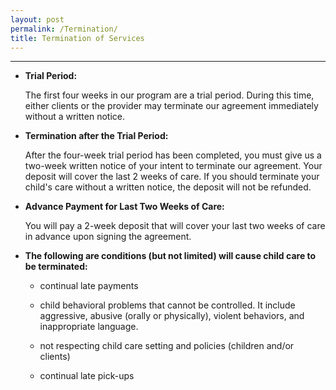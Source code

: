 ```yaml
---
layout: post
permalink: /Termination/
title: Termination of Services
---
```


----------

- **Trial Period:** 

    The first four weeks in our program are a trial period. During this time, either clients or the provider may terminate our agreement immediately without a written notice.

- **Termination after the Trial Period:**

    After the four-week trial period has been completed, you must give us a two-week written notice of your intent to terminate our agreement.  Your deposit will cover the last 2 weeks of care.  If you should terminate your child's care without a written notice, the deposit will not be refunded.  

- **Advance Payment for Last Two Weeks of Care:**

    You will pay a 2-week deposit that will cover your last two weeks of care in advance upon signing the agreement.

- **The following are conditions (but not limited) will cause child care to be terminated:**

    -  continual late payments

    -  child behavioral problems that cannot be controlled. It include aggressive, abusive (orally or physically), violent behaviors, and inappropriate language.

    - not respecting child care setting and policies (children and/or clients)

    - continual late pick-ups

 
